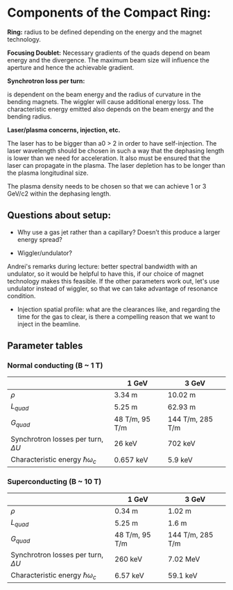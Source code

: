 # Components of the Compact Ring:

**Ring:**
radius to be defined depending on the energy and the magnet technology.

**Focusing Doublet:**
Necessary gradients of the quads depend on beam energy and the divergence. The maximum beam size will influence the aperture and hence the achievable gradient.

**Synchrotron loss per turn:**

is dependent on the beam energy and the radius of curvature in the bending magnets. The wiggler will cause additional energy loss. The characteristic energy emitted also depends on the beam energy and the bending radius.

**Laser/plasma concerns, injection, etc.**

The laser has to be bigger than a0 > 2 in order to have self-injection. The laser wavelength should be chosen in such a way that the dephasing length is lower than we need for acceleration. It also must be ensured that the laser can propagate in the plasma.  The laser depletion has to be longer than the plasma longitudinal size.

The plasma density needs to be chosen so that we can achieve 1 or 3 GeV/c2 within the dephasing length.

## Questions about setup:

* Why use a gas jet rather than a capillary? Doesn’t this produce a larger energy spread?

* Wiggler/undulator?

Andrei's remarks during lecture: better spectral bandwidth with an undulator, so it would be helpful to have this, if our choice of magnet technology makes this feasible.
If the other parameters work out, let's use undulator instead of wiggler, so that we can take advantage of resonance condition.

* Injection spatial profile: what are the clearances like, and regarding the time for the gas to clear, is there a compelling reason that we want to inject in the beamline.

## Parameter tables
### Normal conducting (B ~ 1 T)
|                                          | 1 GeV                | 3 GeV                |
|------------------------------------------|----------------------|----------------------|
| $\rho$                                   | 3.34 m               | 10.02 m              |
| $L_{quad}$                               | 5.25 m               | 62.93 m              |
| $G_{quad}$                               | 48 T/m, 95 T/m       | 144 T/m, 285 T/m     |
| Synchrotron losses per turn, $\Delta U$  | 26 keV               | 702 keV              |
| Characteristic energy $\hbar \omega_c$   | 0.657 keV            | 5.9 keV              |


### Superconducting (B ~ 10 T)
|                                          | 1 GeV                | 3 GeV                |
|------------------------------------------|----------------------|----------------------|
| $\rho$                                   | 0.34 m               | 1.02 m               |
| $L_{quad}$                               | 5.25 m               | 1.6 m                |
| $G_{quad}$                               | 48 T/m, 95 T/m       | 144 T/m, 285 T/m     |
| Synchrotron losses per turn, $\Delta U$  | 260 keV              | 7.02 MeV             |
| Characteristic energy $\hbar \omega_c$   | 6.57 keV             | 59.1 keV             |
